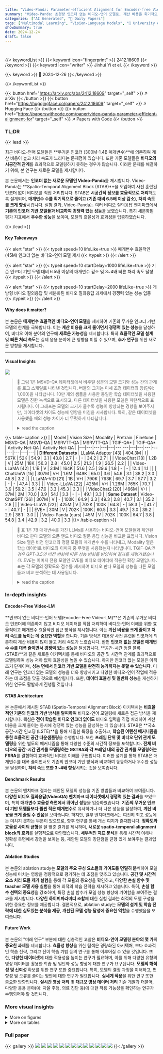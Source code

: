 ```yaml
---
title: "Video-Panda: Parameter-efficient Alignment for Encoder-free Video-Language Models"
summary: "Video-Panda: 초경량 인코더 없는 비디오-언어 모델로, 계산 비용을 획기적으로 줄이면서 최첨단 성능을 달성!"
categories: ["AI Generated", "🤗 Daily Papers"]
tags: ["Multimodal Learning", "Vision-Language Models", "🏢 University of Bonn",]
showSummary: true
date: 2024-12-24
draft: false
---
```


<br>

{{< keywordList >}}
{{< keyword icon="fingerprint" >}} 2412.18609 {{< /keyword >}}
{{< keyword icon="writer" >}} Jinhui Yi et el. {{< /keyword >}}
 
{{< keyword >}} 🤗 2024-12-26 {{< /keyword >}}
 
{{< /keywordList >}}

{{< button href="https://arxiv.org/abs/2412.18609" target="_self" >}}
↗ arXiv
{{< /button >}}
{{< button href="https://huggingface.co/papers/2412.18609" target="_self" >}}
↗ Hugging Face
{{< /button >}}
{{< button href="https://paperswithcode.com/paper/video-panda-parameter-efficient-alignment-for" target="_self" >}}
↗ Papers with Code
{{< /button >}}




### TL;DR


{{< lead >}}

최근 비디오-언어 모델들은 **무거운 인코더 (300M-1.4B 매개변수)**에 의존하여 계산 비용이 높고 처리 속도가 느리다는 문제점이 있습니다. 또한 기존 모델들은 **비디오의 시공간적 관계**를 효과적으로 모델링하지 못하는 경우가 많습니다.  이러한 문제를 해결하기 위해, 본 연구는 새로운 모델을 제시합니다.



본 논문에서는 **인코더 없는 새로운 모델인 Video-Panda**를 제시합니다.  Video-Panda는 **Spatio-Temporal Alignment Block (STAB)**을 도입하여 사전 훈련된 인코더 없이 비디오를 직접 처리합니다.  STAB은 **시공간적 정보를 효율적으로 처리**하도록 설계되어, **매개변수 수를 획기적으로 줄이고 (기존 대비 6.5배 이상 감소)**, **처리 속도를 크게 향상**시킵니다.  실험 결과, Video-Panda는 여러 비디오 질의응답 벤치마크에서 **기존의 인코더 기반 모델들과 비교하여 경쟁력 있는 성능**을 보였습니다.  특히 세분화된 평가 지표에서 **우수한 성능**을 보이며, 모델의 효율성과 효과성을 입증하였습니다.

{{< /lead >}}


#### Key Takeaways

{{< alert "star" >}}
{{< typeit speed=10 lifeLike=true >}} 매개변수 효율적인 (45M) 인코더 없는 비디오-언어 모델 제시 {{< /typeit >}}
{{< /alert >}}

{{< alert "star" >}}
{{< typeit speed=10 startDelay=1000 lifeLike=true >}} 기존 인코더 기반 모델 대비 6.5배 이상의 매개변수 감소 및 3~4배 빠른 처리 속도 달성 {{< /typeit >}}
{{< /alert >}}

{{< alert "star" >}}
{{< typeit speed=10 startDelay=2000 lifeLike=true >}} 개방형 비디오 질의응답 및 세분화된 비디오 질의응답 과제에서 경쟁력 있는 성능 입증 {{< /typeit >}}
{{< /alert >}}

#### Why does it matter?
본 논문은 **매개변수 효율적인 비디오-언어 모델**을 제시하여 기존의 무거운 인코더 기반 모델의 한계를 극복합니다.  이는 **계산 비용을 크게 줄이면서 경쟁력 있는 성능**을 달성하여, 비디오 이해 분야의 연구에 **새로운 가능성**을 제시합니다. 특히 **효율적인 모델 설계** 및 **빠른 처리 속도**는 실제 응용 분야에 큰 영향을 미칠 수 있으며, **추가 연구**를 위한 새로운 방향을 제시합니다.

------
#### Visual Insights



![](https://arxiv.org/html/2412.18609/extracted/6083489/figures/teaser.png)

> 🔼 그림 1은 MSVD-QA 데이터셋에서 비주얼 성분의 모델 크기와 성능 간의 관계를 로그 스케일로 나타낸 것입니다. 버블의 크기는 미세 조정 데이터의 양(단위: 1,000)을 나타냅니다. 10만 개의 샘플을 사용한 동일한 학습 데이터셋을 사용한 모델은 진한 녹색으로 표시되고, 다른 데이터셋을 사용한 모델은 파란색으로 표시됩니다.  이 그래프는 모델의 크기가 클수록 성능이 향상되는 경향을 보여주지만, 데이터셋의 차이도 성능에 영향을 미침을 시사합니다. 특히, 같은 데이터셋을 사용했을 때의 성능 차이가 더 뚜렷하게 나타납니다.
> <details>
> <summary>read the caption</summary>
> Figure 1: Model performance on MSVD-QA versus the model size of the visual component in logarithmic scale. The bubble size indicates the amount of finetuning data (in thousands). Models using the same training dataset as ours (100K samples) are shown in dark green, while those using different datasets are in blue.
> </details>





{{< table-caption >}}
|   | Model | Vision Size | Modality | Pretrain | Finetune | MSVD-QA | MSVD-QA | MSRVTT-QA | MSRVTT-QA | TGIF-QA* | TGIF-QA* | Activity Net-QA | Activity Net-QA |
|---|---|---|---|---|---|---|---|---|---|---|---|---|---|---|
| **Different Datasets** | LLaMA Adapter [43] | 404.3M | I | 567K | 52K | 54.9 | 3.1 | 43.8 | 2.7 | - | - | 34.2 | 2.7 |
|  | VideoChat [18] | 1.2B | V | 25M | 18K | 56.3 | 2.8 | 45.0 | 2.5 | 21.3 | 1.9 | 26.5 | 2.2 |
|  | Video-LLaMA [42] | 1.1B | V | 3.1M | 164K | 51.6 | 2.5 | 29.6 | 1.8 | - | - | 12.4 | 1.1 |
|  | ChatUniVi [15] | 307M | V+I | 1.6M | 649K | 65.0 | 3.6 | 54.6 | 3.1 | 38.2 | 3.0 | 45.8 | 3.2 |
|  | LLaMA-VID [21] | 1B | V+I | 790K | 763K | 69.7 | 3.7 | 57.7 | 3.2 | - | - | 47.4 | 3.3 |
|  | Video-LLaVA [22] | 425M | V+I | 1.26M | 765K | 70.7 | 3.9 | 59.2 | 3.5 | 47.0 | 3.3 | 45.3 | 3.3 |
|  | VideoChat2 [20] | 496M | V+I | 37M | 2M | 70.0 | 3.9 | 54.1 | 3.3 | - | - | 49.1 | 3.3 |
| **Same Dataset** | Video-ChatGPT [26] | 307M | V | - | 100K | 64.9 | 3.3 | 49.3 | 2.8 | 40.7 | 3.1 | 35.2 | 2.8 |
|  | Video-LLaVA [22] | 425M | V | 702K | 100K | 64.8 | - | 58.3 | - | 41.7 | - | 40.7 | - |
|  | EVE* | 30M | V | 702K | 100K | 60.5 | 3.3 | 49.7 | 3.0 | 39.2 | 2.9 | 38.1 | 3.0 |
|  | Video-Panda (ours) | 45M | V | 702K | 100K | 64.7 | 3.8 | 54.8 | 3.4 | 42.9 | 3.2 | 40.0 | 3.3 |{{< /table-caption >}}

> 🔼 표 1은 7B 매개변수를 가진 LLMs를 사용하는 비디오-언어 모델들과 제안된 비디오 판다 모델의 오픈 엔드 비디오 질문 응답 성능을 비교한 표입니다.  Vision Size 열은 비전 인코더와 정렬 모듈의 매개변수 수를 나타내고, Modality 열은 학습 데이터로 비디오와 이미지 중 무엇을 사용했는지 나타냅니다. TGIF-QA*의 경우 GPT-3.5의 버전 변화에 따른 성능 변화를 반영하여 결과를 재평가했습니다. EVE*는 이미지 전용 모델인 EVE를 비디오 데이터에 적용한 확장 모델입니다.  표는 각 모델의 정확도와 점수를 제시하여 비디오 판다 모델의 성능을 다른 모델들과 비교 분석하는 데 사용됩니다.
> <details>
> <summary>read the caption</summary>
> Table 1: Comparison with other video-language models that use LLMs with 7B parameters on open-ended video question answering. Vision Size refers to #parameters of vision encoder and alignment modules. Modality indicates whether videos and/or images are used as training data. For TGIF-QA*, we re-evaluated the results since the performance depends on the current version of GPT-3.5 which changes over time and highly impacts the evaluation. EVE* is our extension of EVE [11] to video data.
> </details>





### In-depth insights


#### Encoder-Free Video-LM
**인코더 없는 비디오-언어 모델(Encoder-Free Video-LM)**은 기존의 무거운 비디오 인코더에 의존하지 않고 비디오 데이터를 직접 처리하여 비디오-언어 이해를 위한 효율적이고 매개변수 효율적인 접근 방식을 제시합니다. 이는 **계산 비용을 크게 줄이고 처리 속도를 높이는 데 중요한 역할**을 합니다.  기존 방식은 대용량 사전 훈련된 인코더에 의존하여 계산 비용이 많이 들고 처리 속도가 느렸습니다. 반면 **인코더 없는 모델은 매개변수 수를 대폭 줄이면서 경쟁력 있는 성능**을 달성합니다.  **공간-시간 정렬 블록(STAB)**과 같은 새로운 아키텍처를 통해 비디오의 공간 및 시간적 관계를 효과적으로 모델링하여 성능 저하 없이 효율성을 높일 수 있습니다.  하지만 인코더 없는 모델은 아직 초기 단계이며, **성능 면에서 인코더 기반 모델을 완전히 능가하지는 못할 수 있습니다**.  미래 연구는 인코더 없는 모델의 성능을 더욱 향상시키고 다양한 비디오-언어 작업에 적용하는 데 초점을 맞출 것으로 예상됩니다.  또한,  **데이터 효율성 및 일반화 성능**을 개선하기 위한 연구도 활발하게 진행될 것입니다.

#### STAB Architecture
본 논문에서 제시된 STAB (Spatio-Temporal Alignment Block) 아키텍처는 **비효율적인 기존의 인코더 기반 방식을 탈피하여** 비디오-언어 모델링에 새로운 접근 방식을 제시합니다.  핵심은 **전이 학습된 비디오 인코더 없이도** 비디오 입력을 직접 처리하여 계산 비용을 크게 줄이는 동시에 경쟁력 있는 성능을 달성하는 데 있습니다. STAB은 **국소 공간-시간 인코딩 (LSTE)**을 통해 세밀한 특징을 추출하고, **학습된 어텐션 메커니즘을 통한 효율적인 공간 다운샘플링**을 수행합니다. 또한 **프레임 단위 및 비디오 단위 관계 모델링**을 위한 별도의 메커니즘을 통해 다양한 수준의 시간적 정보를 포착합니다.  **전체 비디오의 공간-시간 관계를 모델링하는 GSTRA와 각 프레임 내의 공간 관계를 모델링하는 FSRA**를 결합하여 효과적인 비디오 이해를 구현합니다.  이러한 설계를 통해 STAB은 매개변수를 대폭 줄이면서도 기존의 인코더 기반 방식과 비교하여 동등하거나 우수한 성능을 달성하며, **처리 속도 또한 3~4배 향상**시키는 것을 보여줍니다.

#### Benchmark Results
본 논문의 벤치마크 결과는 제안된 모델의 성능을 기존 방법들과 비교하여 보여줍니다. **다양한 비디오 질의응답(VideoQA) 벤치마크 데이터셋에서 경쟁력 있는 결과**를 보였으며, 특히 **매개변수 효율성 측면에서 뛰어난 성능**을 입증하였습니다.  **기존의 무거운 인코더 기반 모델들보다 훨씬 적은 매개변수**로 유사하거나 더 나은 성능을 달성하여, **계산 비용을 크게 줄일 수 있음**을 보여줍니다.  하지만, 일부 벤치마크에서는 여전히 최고 성능에는 미치지 못하는 부분이 있으므로, 향후 연구를 통해 개선 여지가 존재합니다.  **정확도와 효율성 사이의 균형**을 잘 맞춘 결과를 제시하며, **새로운 spatio-temporal alignment block의 효과**를 실험적으로 확인했습니다.  **세부적인 지표 분석**을 통해 시간적 이해나 정확성 측면에서 강점을 보이는 등, 제안된 모델의 장단점을 균형 있게 보여주는 결과입니다.

#### Ablation Studies
본 논문의 ablation study는 **모델의 주요 구성 요소들의 기여도를 면밀히 분석**하여 모델 성능에 미치는 영향을 정량적으로 평가하는 데 초점을 맞추고 있습니다.  **공간 및 시간적 요소 처리 모듈 제거 실험**을 통해 각 모듈의 중요성을 확인하고, **다양한 손실 함수 및 teacher 모델 사용 실험**을 통해 최적의 학습 전략을 제시하고 있습니다.  특히, **손실 함수 선택의 중요성**을 강조하며, 특정 손실 함수가 모델 성능 향상에 기여함을 보여주는 결과를 제시합니다.  **다양한 하이퍼파라미터 조합**에 대한 실험 결과는 최적의 모델 구성을 위한 중요한 정보를 제공합니다.  결론적으로, ablation study는 **모델의 설계 및 학습 전략에 대한 심도있는 분석을 제공**,  **개선된 모델 성능 달성에 중요한 역할**을 수행했음을 보여줍니다.

#### Future Work
본 논문의 "미래 연구" 부분에 대한 심층적인 고찰은 **비디오-언어 모델링 분야의 몇 가지 중요한 과제**를 제시합니다.  **효율성 향상**을 위한 탐색은 경량화된 아키텍처, 보다 효과적인 학습 전략, 그리고 전이 학습 기법 등의 연구를 통해 이루어질 수 있을 것입니다.  또한, **다양한 데이터셋**에 대한 적용성을 높이는 연구가 필요하며, 이를 위해 다양한 유형의 영상 데이터를 활용한 학습 및 일반화 성능 향상에 대한 연구가 요구됩니다.  **모델의 해석성 및 신뢰성** 확보를 위한 연구 또한 중요합니다.  특히, 모델의 결정 과정을 이해하고, 편향성 및 오류를 줄이는 방안에 대한 연구가 필요합니다.  **실세계 적용**을 위한 연구 또한 중요한 방향입니다.  **실시간 영상 처리** 및 **대규모 영상 데이터 처리** 기술 개발과 더불어, 다양한 응용 분야(예: 자율 주행, 의료 진단 등)에 대한 적용 가능성을 확인하는 연구가 수행되어야 할 것입니다.


### More visual insights

<details>
<summary>More on figures
</summary>


![](https://arxiv.org/html/2412.18609/extracted/6083489/figures/designs.png)

> 🔼 그림 2는 기존 비디오-언어 모델의 구조를 보여줍니다. 왼쪽에서 오른쪽으로, 초기 접근 방식은 이미지와 비디오 입력 모두에 이미지 인코더를 사용합니다. 정렬 모듈은 시각적 모드의 임베딩을 언어 모드와 정렬합니다. Q-Former의 통합은 이러한 정렬을 개선했습니다. 단일 인코더 대신, 이중 인코더 접근 방식은 이미지와 비디오에 대해 별도의 인코더를 사용하며, 여기서 정렬 블록은 투영 계층으로 구성됩니다. 그러나 추가 인코더는 이러한 모델을 매우 무겁게 만들어 정렬 모듈과 인코더가 최소 3억 개, 때로는 10억 개가 넘는 매개변수를 갖게 됩니다. 반면에 본 논문의 인코더 없는 설계(맨 오른쪽)는 새로운 공간-시간 정렬 블록(STAB)을 통해 비디오 입력을 직접 처리합니다. 이는 무거운 사전 훈련된 인코더의 필요성을 없애고 5천만 개 미만의 매개변수만 필요로 합니다.
> <details>
> <summary>read the caption</summary>
> Figure 2: Existing video-language model architectures: From left to right: Early approaches use image encoders for both image and video inputs. The alignment module aligns the embeddings of the visual modality with the language modality. The integration of Q-Former improved this alignment. Instead of a single encoder, dual encoder approaches have separate encoders for images and videos where the alignment block consists of projection layers. The additional encoders, however, make these models very heavy where the alignment module and encoders have at least 300M and sometimes over 1B parameters. In contrast, our encoder-free design (rightmost) directly processes video inputs through a novel spatio-temporal alignment block (STAB). It eliminates the need for heavyweight pretrained encoders and requires less than 50M parameters.
> </details>



![](https://arxiv.org/html/2412.18609/extracted/6083489/figures/main_arch.png)

> 🔼 그림 3은 비디오-판다 모델의 핵심 구성 요소인 시공간 정렬 블록(Spatio-Temporal Alignment Block, STAB)의 상세 아키텍처를 보여줍니다.  먼저 입력 비디오는 패치로 변환됩니다.  국소 시공간 인코딩(Local Spatio-Temporal Encoding, LSTE)은 3D 합성곱을 사용하여 시공간 관계를 모델링하고, 3D 합성곱 동적 위치 인코딩(Dynamic Position Encoding, DPE)을 추가하여 국소 시공간 윈도우에 대한 위치 정보를 인코딩합니다. 그 결과, 위치 인코딩이 포함된 프레임 단위 토큰을 얻게 됩니다. 이 토큰들은 두 가지 방식으로 처리됩니다. 상단의 전역 시공간 관계 집계기(Global Spatio-Temporal Relationship Aggregator, GSTRA)는 비디오 수준의 맥락을 포착하는 반면, 하단의 프레임별 공간 관계 집계기(Frame-wise Spatial Relationship Aggregator, FSRA)는 각 프레임 내의 공간적 맥락을 포착합니다. 계산 비용을 줄이기 위해, 국소 공간 다운샘플링(Local Spatial Downsampling, LSD)을 수행하여 각 토큰의 공간 차원을 줄입니다.  비디오 수준 맥락 토큰과 프레임별 공간 토큰은 학습 가능한 가중치 융합(α)을 통해 선형적으로 결합되어 프레임별 맥락 토큰을 생성합니다.  이러한 맥락 토큰은 해당 프레임의 평평화된 공간 토큰 앞에 추가되고, <row> 분할 토큰이 공간 레이아웃에서 행 경계를 구분하기 위해 삽입됩니다.  전역적 맥락과 보존된 공간 구조의 결합은 계산 효율성을 유지하면서 효과적인 비디오 이해를 가능하게 합니다.
> <details>
> <summary>read the caption</summary>
> Figure 3: Detailed architecture of our Spatio-Temporal Alignment Block (STAB): The input video is first converted into patches. The Local Spatio-Temporal Encoding (LSTE) uses 3D convolutions to model spatio-temporal relations and adds a 3D convolution dynamic position encoding (DPE) to encode position with respect to the local spatio-temporal window. As a result, we obtain per-frame tokens with positional encoding. The tokens are then processed in two ways. While the Global Spatio-Temporal Relationship Aggregator (GSTRA) at the top captures video-level context, the Frame-wise Spatial Relationship Aggregator (FSRA) at the bottom captures spatial context within each frame. To reduce the cost, we perform a Local Spatial Downsampling (LSD) to reduce the spatial dimension for each token. The video-level context tokens and the frame-wise spatial tokens are then linearly combined through learnable weighted fusion (α𝛼\alphaitalic_α), producing a frame-specific context token. These context tokens are then prepended to their respective frame’s flattened spatial tokens, with <row> split tokens inserted to demarcate row boundaries in the spatial layout. This combination of global context and preserved spatial structure enables effective video understanding while maintaining computational efficiency.
> </details>



![](https://arxiv.org/html/2412.18609/extracted/6083489/figures/qualitative.png)

> 🔼 그림 4는 Frame-wise Spatial Relationship Aggregator(FSRA)와 Global Spatio-Temporal Relationship Aggregator(GSTRA)를 제거했을 때 모델 성능에 미치는 영향을 보여주는 정성적 예시들을 보여줍니다.  각각의 예시는 질문, 정답, 그리고 FSRA 또는 GSTRA가 제거된 모델의 예측 결과를 포함합니다.  이를 통해 각 모듈이 영상 이해에 미치는 영향을 시각적으로 보여주고, 특히 공간적 및 시간적 관계를 모델링하는 데 있어 각 모듈의 역할을 강조합니다.  예를 들어, FSRA를 제거하면 세부적인 동작을 제대로 해석하지 못하고, GSTRA를 제거하면 전체 영상의 맥락을 고려하지 못하는 것을 확인할 수 있습니다.
> <details>
> <summary>read the caption</summary>
> Figure 4: Qualitative examples showing the impact of removing Frame-wise Spatial Relationship Aggregator (FSRA) and Global Spatio-Temporal Relationship Aggregator (GSTRA).
> </details>



![](https://arxiv.org/html/2412.18609/extracted/6083489/figures/appendix_qualitative.png)

> 🔼 그림 5는 비디오 판다의 질적 절삭 연구 결과를 보여줍니다. 8개의 비디오 예시와 각각의 정답(GT), 그리고 다양한 학습 설정 하에서 모델의 예측 결과를 보여줍니다.  위쪽 행에서는 1단계에서 702K개의 학습 샘플을 사용한 효과와 국소 공간 다운샘플링(LSD)을 국소 공간-시간 인코딩(LSTE) 전에 수행한 영향을 보여줍니다. 두 번째 행에서는 평균 풀링, 반감 해상도, 퍼시버 리샘플러를 사용하여 LSD를 제거한 결과를 보여줍니다. 세 번째 행 오른쪽과 아래쪽 행에서는 Intern-Video와 CLIP을 사용하고 DINOv2를 활용하여 지식 증류를 적용한 다양한 교사 모델의 효과를 보여줍니다. 각 예시에는 원래 모델의 예측(노란색)과 절삭된 버전(보라색)이 포함되어 있어 아키텍처 및 학습 선택이 동적 시각 장면을 해석하고 질문에 정확하게 답하는 비디오 판다의 능력에 어떤 영향을 미치는지 보여줍니다.
> <details>
> <summary>read the caption</summary>
> Figure 5: Comparative analysis of Video-Panda qualitative ablation studies: The figure presents eight video examples with ground truth (GT) annotations and model predictions under different training configurations. The top row demonstrates: the effect of 702K training samples in stage 1, and the impact of performing Local Spatial Downsampling (LSD) before Local Spatial-Temporal Encoding (LSTE). The second row shows results from removing LSD while using: average pooling, half-resolution and perceiver resampler (third row left). The third row right and bottom row illustrate the effects of different teacher models: using Intern-Video and CLIP, and utilizing DINOv2 for knowledge distillation. Each example includes the original model prediction (yellow) and an ablated version (purple), highlighting how architectural and training choices affect Video-Panda’s ability to interpret dynamic visual scenes and answer questions accurately.
> </details>



</details>




<details>
<summary>More on tables
</summary>


{{< table-caption >}}
|       | Model                                      | Correctness | Detail | Context | Temporal | Consistency | AVG |
| :---- | :------------------------------------------ | :-----------: | :----: | :------: | :-------: | :----------: | :-: |
|       | <span class="ltx_font_italic">Encoder-based Vision-Language Models</span> |             |        |         |          |             |     |
| <span class="ltx_p">Different Datasets</span> | VideoChat [<a href="https://arxiv.org/html/2412.18609v1#bib.bib18">18</a>] |     2.23      |   2.50    |   2.53    |    1.94    |     2.24     | 2.29 |
|       | LLaMA Adapter [<a href="https://arxiv.org/html/2412.18609v1#bib.bib43">43</a>] |     2.03      |   2.32    |   2.30    |    1.98    |     2.15     | 2.16 |
|       | Video-LLaMA [<a href="https://arxiv.org/html/2412.18609v1#bib.bib42">42</a>] |     1.96      |   2.18    |   2.16    |    1.82    |     1.79     | 1.98 |
|       | ChatUniVi [<a href="https://arxiv.org/html/2412.18609v1#bib.bib15">15</a>] |     2.89      |   2.91    |   3.46    |    2.39    |     2.81     | 2.89 |
|       | LLaMA-VID [<a href="https://arxiv.org/html/2412.18609v1#bib.bib21">21</a>] |     2.96      |   3.00    |   3.53    |    2.46    |     2.51     | 2.89 |
|       | Video-LLaVA [<a href="https://arxiv.org/html/2412.18609v1#bib.bib22">22</a>] |     2.84      |   2.86    |   3.44    |    2.46    |     2.57     | 2.81 |
|       | VideoChat2 [<a href="https://arxiv.org/html/2412.18609v1#bib.bib20">20</a>] |     3.02      |   2.88    |   3.51    |    2.66    |     2.81     | 2.98 |
| <span class="ltx_p">Same Datasets</span> | <span class="ltx_font_italic">Encoder-based Vision-Language Models</span> |             |        |         |          |             |     |
|       | Video-ChatGPT [<a href="https://arxiv.org/html/2412.18609v1#bib.bib26">26</a>] |     2.40      |   2.52    |   2.62    |    1.98    |     2.37     | 2.38 |
|       | Video-LLaVA* [<a href="https://arxiv.org/html/2412.18609v1#bib.bib22">22</a>] |     2.46      |   2.37    |   2.89    |    2.12    |     2.17     | 2.40 |
|       | <span class="ltx_font_italic">Encoder-free Vision-Language Models</span> |             |        |         |          |             |     |
|       | Video-Panda (ours)                         |     2.74      |   2.47    |   3.01    |    2.26    |     2.36     | 2.57 |{{< /table-caption >}}
> 🔼 표 2는 비디오 언어 모델의 세분화된 비디오 질문 답변 메트릭에 대한 비교 결과를 보여줍니다. 정확성, 상세 정보, 맥락, 시간적 추론 및 일관성 등 다섯 가지 측면에서 1~5점 척도로 평가했습니다. Video-LLaVA*는 공정한 비교를 위해 비디오 전용 데이터셋으로 학습된 모델입니다.  각 지표는 모델이 비디오의 내용을 얼마나 정확하게 이해하고, 자세한 정보를 얼마나 잘 제공하고, 문맥을 얼마나 잘 파악하며, 시간적 흐름을 얼마나 잘 추론하고, 응답의 일관성을 얼마나 잘 유지하는지를 평가합니다.
> <details>
> <summary>read the caption</summary>
> Table 2: Comparison of video-language models on fine-grained video question answering metrics (scale 1-5) across correctness, detail, context, temporal reasoning, and consistency. Video-LLaVA*: trained with video-only datasets for fair comparison.
> </details>

{{< table-caption >}}
| Model | #Param.(M) | Inference time (ms) |
|---|---|---|
| VideoChatGPT [26] | 307 | 171 |
| Video-LLaVA [22] | 425 | 125 |
| Video-Panda | 45 | 41 |{{< /table-caption >}}
> 🔼 본 표는 논문에서 제시된 비디오 이해 모델의 성능 비교를 위한 표입니다.  'Vision part'는 이미지 또는 비디오를 처리하는 부분을 의미하며, 모델의 파라미터 수와 추론 속도를 비교하여 효율성을 평가합니다.  VideoChatGPT와 Video-LLaVA 모델과 비교하여 Video-Panda 모델의 파라미터 수가 훨씬 적으면서도 추론 속도가 빠름을 보여줍니다. 이를 통해 Video-Panda 모델의 계산 효율성을 강조합니다.
> <details>
> <summary>read the caption</summary>
> Table 3: Comparison of the number of parameters and inference time of the vision part.
> </details>

{{< table-caption >}}
| Model | MSVD-QA | Activity Net-QA |
|---|---|---|
| **Spatial** |
| w/o <row> | 63.2/3.7 | 39.5/3.3 |
| w/o FSRA | 63.4/3.7 | 39.2/3.3 |
| w/o LSD (avg pool) | 58.0/3.6 | 38.1/3.2 |
| **Temporal** |
| w/o LSTE | 63.6/3.7 | 39.4/3.3 |
| w/o GSTRA | 63.0/3.7 | 38.2/3.2 |
| w/o GSTRA & LSTE | 62.2/3.7 | 38.1/3.2 |
| Video-Panda | **64.7/3.8** | **40.0/3.3** |{{< /table-caption >}}
> 🔼 표 4는 제안된 Spatio-Temporal Alignment Block (STAB)의 공간 및 시간적 모듈 제거에 따른 영향을 분석한 결과를 보여줍니다.  각 모듈(LSTE, GSTRA, FSRA, LSD, <row>)을 제거했을 때 MSVD-QA 및 Activity Net-QA 데이터셋에서의 정확도와 점수 변화를 비교하여 각 모듈의 역할과 중요성을 보여줍니다.  결과적으로 각 모듈이 모델 성능에 미치는 영향을 정량적으로 제시하여 STAB 설계의 타당성을 뒷받침합니다.
> <details>
> <summary>read the caption</summary>
> Table 4: Ablation study on the impact of removing different spatial and temporal modules used in our design.
> </details>

{{< table-caption >}}
| Distillation Loss | MSVD-QA | Activity Net-QA |
|---|---|---|
| w/o Distillation | 63.1/3.7 | 39.8/3.3 |
| Mean Squared Error | 63.5/3.7 | 38.2/3.2 |
| Negative Cosine Similarity | **64.7/3.8** | **40.0/3.3** |{{< /table-caption >}}
> 🔼 표 5는 증류 손실을 사용하지 않거나 다른 손실 함수(MSE)를 사용했을 때 모델 성능에 미치는 영향을 보여주는 실험 결과입니다.  비교를 위해 증류 손실을 사용한 경우와 MSE 손실을 사용한 경우, 그리고 증류 손실 자체를 사용하지 않은 경우의 MSVD-QA와 Activity Net-QA 데이터셋에 대한 성능 지표(정확도/점수)를 비교 분석하여 각 방법의 효과를 보여줍니다.
> <details>
> <summary>read the caption</summary>
> Table 5: Ablation study on the impact of not using distillation loss or a different (MSE) loss.
> </details>

{{< table-caption >}}
| Hyperparameter | Stage-1 | Stage-2 | Stage-3 |
|---|---|---|---| 
| Batch Size | 2048 | 2048 | 1024 |
| Learning Rate (lr) | 4e-4 | 4e-5 | 2e-5 |
| LR Schedule | cosine decay | cosine decay | cosine decay |
| LR Warmup Ratio | 0.03 | 0.01 | 0.01 |
| Weight Decay | 0 | 0 | 0 |
| Epoch | 1 | 1 | 1 |
| Optimizer | AdamW | AdamW | AdamW |
| DeepSpeed Stage | 2 | 2 | 2 |
| LLM | Frozen | Trainable | Trainable |
| STAB | Trainable | Trainable | Trainable |{{< /table-caption >}}
> 🔼 표 6은 Video-Panda 모델의 세 가지 훈련 단계(Stage-1, Stage-2, Stage-3)에 대한 하이퍼파라미터 설정을 보여줍니다. 각 단계별로 배치 크기, 학습률, 학습률 스케줄, 가중치 감쇠, 옵티마이저, 그리고 STAB(Spatio-Temporal Alignment Block)에 대한 훈련 설정 등이 자세하게 나열되어 있습니다. 이 표는 Video-Panda 모델의 성능에 영향을 미치는 다양한 하이퍼파라미터를 이해하는 데 도움을 줍니다.
> <details>
> <summary>read the caption</summary>
> Table 6: Hyperparameter Settings
> </details>

{{< table-caption >}}
| #Samples for Initial Alignment | MSVD-QA | Activity Net-QA |
|---|---|---|
| 702K Video-Text Pairs (full) | 63.7/3.8 | 39.7/3.3 |
| 351K Video-Text Pairs (half) | 64.7/3.8 | 40.0/3.3 |{{< /table-caption >}}
> 🔼 이 표는 논문의 첫 번째 훈련 단계에서 사용되는 데이터 양에 따른 실험 결과를 보여줍니다.  351K 비디오-텍스트 쌍(데이터셋의 절반)과 전체 702K 비디오-텍스트 쌍을 각각 사용하여 훈련시켰을 때의 MSVD-QA와 Activity Net-QA 성능 지표(정확도 및 점수)를 비교 분석하여 최적의 데이터 양을 찾는 실험 결과가 제시되어 있습니다.
> <details>
> <summary>read the caption</summary>
> Table 7: Ablation study on amount of data for the first training stage.
> </details>

{{< table-caption >}}
| Model | MSVD-QA | MSRVTT-QA | TGIF-QA | Activity Net-QA |
|---|---|---|---|---|
| Before LSTE | 64.2/3.8 | 54.6/3.4 | 42.7/3.2 | **42.3/3.3** |
| After LSTE (Ours) | **64.7/3.8** | **54.8/3.4** | **42.9/3.2** | 40.0/3.3 |{{< /table-caption >}}
> 🔼 표 8은 LSD(Local Spatial Downsampling)의 다운샘플링 위치를 변경했을 때 모델 성능에 미치는 영향을 보여주는 실험 결과를 나타냅니다.  LSTE(Local Spatio-Temporal Encoding) 전과 후 두 가지 위치에서 LSD를 적용한 결과를 비교 분석하여, 각 위치에서의 성능 변화를 정량적으로 제시합니다.  MSVD-QA, MSRVTT-QA, TGIF-QA, Activity Net-QA 네 가지 데이터셋에 대한 정확도 점수와 신뢰도 점수를 제시하여, LSD의 다운샘플링 위치가 모델 성능에 미치는 영향을 종합적으로 평가합니다.
> <details>
> <summary>read the caption</summary>
> Table 8: Ablation study on downsampling positions of LSD.
> </details>

{{< table-caption >}}
| Model | MSVD-QA | Activity Net-QA |
|---|---|---|
| w/o LSD (half-resolution) | 48.2/3.3 | 38.5/3.2 |
| w/o LSD (avg pool) | 58.0/3.6 | 38.1/3.2 |
| w/o LSD (PR) | 43.4/3.2 | 27.8/2.9 |
| Video-Panda (LSD) | **64.7/3.8** | **40.0/3.3** |{{< /table-caption >}}
> 🔼 표 9는 다양한 다운샘플링 기법의 영향을 평가하기 위한 추가 실험 결과를 보여줍니다.  본 연구에서는 비디오 프레임의 공간적 해상도를 줄이기 위해 학습 기반의 지역적 공간 다운샘플링(LSD) 기법을 제안합니다.  이 표는 LSD를 사용하지 않은 경우, 평균 풀링을 사용한 경우, 그리고 Perceiver Resampler [2]를 사용한 경우의 세 가지 다른 다운샘플링 방법에 대한 비교 결과를 보여줍니다.  각 방법에 따른 MSVD-QA와 Activity Net-QA 데이터셋에서의 정확도와 점수를 비교하여 LSD 기법의 효과를 검증합니다. Perceiver Resampler는 비교 대상 기법 중 하나입니다.
> <details>
> <summary>read the caption</summary>
> Table 9: Ablation study on downsampling methods. PR stands for Perceiver Resampler [2].
> </details>

{{< table-caption >}}
| Model | MSVD-QA | Activity Net-QA |
|---|---|---|
| CLIP | 60.3/3.5 | 38.6/3.2 |
| InternVideo | 62.5/3.6 | 39.6/3.2 |
| DINOv2 | 61.7/3.5 | 38.1/3.2 |
| LanguageBind (Video-Panda) | **64.7/3.8** | **40.0/3.3** |{{< /table-caption >}}
> 🔼 표 10은 다양한 teacher 인코더를 사용했을 때의 비교 실험 결과를 보여줍니다.  Video-Panda 모델의 성능에 teacher 인코더가 미치는 영향을 확인하기 위해 LanguageBind, InternVideo, CLIP, DINOv2 네 가지 인코더를 사용하여 실험을 진행했습니다.  표에는 각 teacher 인코더를 사용했을 때 MSVD-QA와 Activity Net-QA 데이터셋에서의 정확도를 비교하여 나타내고 있습니다.  이를 통해 Video-Panda 모델에서 가장 적합한 teacher 인코더를 확인하고,  성능 향상에 기여하는 요인을 분석하고자 합니다.
> <details>
> <summary>read the caption</summary>
> Table 10: Ablation study different teacher encoders.
> </details>

</details>




### Full paper

{{< gallery >}}
<img src="paper_images/1.png" class="grid-w50 md:grid-w33 xl:grid-w25" />
<img src="paper_images/2.png" class="grid-w50 md:grid-w33 xl:grid-w25" />
<img src="paper_images/3.png" class="grid-w50 md:grid-w33 xl:grid-w25" />
<img src="paper_images/4.png" class="grid-w50 md:grid-w33 xl:grid-w25" />
<img src="paper_images/5.png" class="grid-w50 md:grid-w33 xl:grid-w25" />
<img src="paper_images/6.png" class="grid-w50 md:grid-w33 xl:grid-w25" />
<img src="paper_images/7.png" class="grid-w50 md:grid-w33 xl:grid-w25" />
<img src="paper_images/8.png" class="grid-w50 md:grid-w33 xl:grid-w25" />
<img src="paper_images/9.png" class="grid-w50 md:grid-w33 xl:grid-w25" />
<img src="paper_images/10.png" class="grid-w50 md:grid-w33 xl:grid-w25" />
<img src="paper_images/11.png" class="grid-w50 md:grid-w33 xl:grid-w25" />
<img src="paper_images/12.png" class="grid-w50 md:grid-w33 xl:grid-w25" />
<img src="paper_images/13.png" class="grid-w50 md:grid-w33 xl:grid-w25" />
{{< /gallery >}}